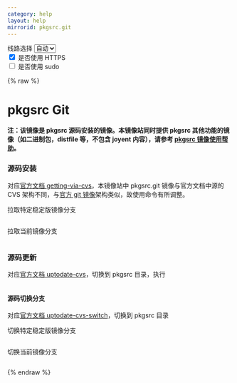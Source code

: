 ```yaml
---
category: help
layout: help
mirrorid: pkgsrc.git
---
```


<!-- 本 markdown 从 tuna/mirrorz-help-ng 自动生成，如需修改请参阅该仓库 -->

<style>.z-help tmpl { display: none }</style>

<div class="z-wrap">
    <form class="z-form z-global" onchange="form_update(null)" onsubmit="return false">
        <div>
            <label for="e0a5cecb">线路选择</label>
            <select id="e0a5cecb" name="host">
                <option selected="selected" value="{{ site.url }}">自动</option>
                <option value="{{ site.urlv4 }}">IPv4</option>
                <option value="{{ site.urlv6 }}">IPv6</option>
            </select>
        </div>
        <div>
            <input id="144d763c" name="_scheme" type="checkbox" checked>
            <label for="144d763c">是否使用 HTTPS</label>
        </div>
        <div>
            <input id="4659e7da" name="_sudo" type="checkbox">
            <label for="4659e7da">是否使用 sudo</label>
        </div>
    </form>
</div>
{% raw %}
<div class="z-help"><h1>pkgsrc Git</h1>
<p><strong>注：该镜像是 pkgsrc 源码安装的镜像。本镜像站同时提供 pkgsrc 其他功能的镜像（如二进制包，distfile 等，不包含 joyent 内容），请参考 <a href="../pkgsrc/">pkgsrc 镜像使用帮助</a>。</strong></p>
<h3>源码安装</h3>
<p>对应<a href="https://www.netbsd.org/docs/pkgsrc/pkgsrc.html#getting-via-cvs">官方文档 getting-via-cvs</a>，本镜像站中 pkgsrc.git 镜像与官方文档中源的 CVS 架构不同，与<a href="https://github.com/NetBSD/pkgsrc">官方 git 镜像</a>架构类似，故使用命令有所调整。</p>
<p>拉取特定稳定版镜像分支</p>
<div class="z-wrap"><form class="z-form" onchange="form_update(event)" onsubmit="return false"></form><pre class="z-code"></pre></div><tmpl z-lang="bash">
git clone -b pkgsrc-2021Q4 {{endpoint}}
</tmpl>
<p>拉取当前镜像分支</p>
<div class="z-wrap"><form class="z-form" onchange="form_update(event)" onsubmit="return false"></form><pre class="z-code"></pre></div><tmpl z-lang="bash">
git clone {{endpoint}}
</tmpl>
<h3>源码更新</h3>
<p>对应<a href="https://www.netbsd.org/docs/pkgsrc/pkgsrc.html#uptodate-cvs">官方文档 uptodate-cvs</a>，切换到 pkgsrc 目录，执行</p>
<div class="z-wrap"><form class="z-form" onchange="form_update(event)" onsubmit="return false"></form><pre class="z-code"></pre></div><tmpl z-lang="bash">
git pull
</tmpl>
<h4>源码切换分支</h4>
<p>对应<a href="https://www.netbsd.org/docs/pkgsrc/pkgsrc.html#uptodate-cvs-switch">官方文档 uptodate-cvs-switch</a>，切换到 pkgsrc 目录</p>
<p>切换特定稳定版镜像分支</p>
<div class="z-wrap"><form class="z-form" onchange="form_update(event)" onsubmit="return false"></form><pre class="z-code"></pre></div><tmpl z-lang="bash">
git checkout pkgsrc-2021Q4
</tmpl>
<p>切换当前镜像分支</p>
<div class="z-wrap"><form class="z-form" onchange="form_update(event)" onsubmit="return false"></form><pre class="z-code"></pre></div><tmpl z-lang="bash">
git checkout trunk
</tmpl><script id="z-config" type="application/x-mirrorz-help">eyJfIjogInBrZ3NyYyBHaXQiLCAiYmxvY2siOiBbInBrZ3NyYy5naXQiXSwgImlucHV0Ijoge30sICJuYW1lIjogInBrZ3NyYy5naXQifQ==</script>
</div>

{% endraw %}

<script src="/static/js/mustache.js?{{ site.data['hash'] }}"></script>
<script src="/static/js/zdocs.js?{{ site.data['hash'] }}"></script>
